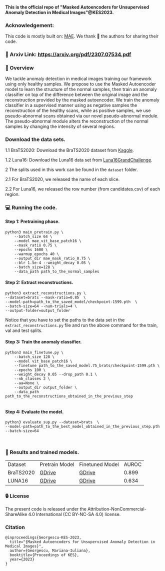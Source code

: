 
#### This is the official repo of "Masked Autoencoders for Unsupervised Anomaly Detection in Medical Images"@KES2023.

### Acknowledgement: 
This code is mostly built on: [MAE](https://github.com/facebookresearch/mae). We thank 🙏 the authors for sharing their code.

### 📜 Arxiv Link: https://arxiv.org/pdf/2307.07534.pdf

### 🌟 Overview

We tackle anomaly detection in medical images training our framework using only healthy samples. We propose to use the Masked Autoencoder model to learn
the structure of the normal samples, then train an anomaly classifier on top of the difference between the original image and the reconstruction provided by the masked autoencoder. We train the anomaly classifier in a supervised manner using as negative
samples the reconstruction of the healthy scans, while as positive samples, we use pseudo-abnormal scans obtained via our novel
pseudo-abnormal module. The pseudo-abnormal module alters the reconstruction of the normal samples by changing the intensity of several regions.

### Download the data sets.

1.1 BraTS2020: 
   Download the BraTS2020 dataset from [Kaggle](https://www.kaggle.com/datasets/awsaf49/brats2020-training-data).

1.2 Luna16: Download the Luna16 data set from [Luna16GrandChallenge](https://luna16.grand-challenge.org/Data/).

2  The splits used in this work can be found in the ```dataset``` folder.

2.1 For BraTS2020, we released the name of each slice.

2.2 For Luna16, we released the row number (from candidates.csv) of each region.


### 💻 Running the code.
#### Step 1: Pretraining phase.

```
python3 main_pretrain.py \
    --batch_size 64 \
    --model mae_vit_base_patch16 \
    --mask_ratio 0.75 \
    --epochs 1600 \
    --warmup_epochs 40 \
    --output_dir mae_mask_ratio_0.75 \
    --blr 1.5e-4 --weight_decay 0.05 \
    --batch_size=128 \
    --data_path path_to_the_normal_samples
```

#### Step 2: Extract reconstructions.
``` 
python3 extract_reconstructions.py \
--dataset=brats --mask-ratio=0.85  \
--model-path=path_to_the_saved_model/checkpoint-1599.pth  \
--batch-size=64 --num-trials=4 \
--output-folder=output_folder
``` 

Notice that you have to set the paths to the data set in the ```extract_reconstructions.py``` file and run the above command for the train, val and test splits.

#### Step 3: Train the anomaly classifier.
```
python3 main_finetune.py \
    --batch_size 128 \
    --model vit_base_patch16 \
    --finetune path_to_the_saved_model.75_brats/checkpoint-1599.pth \
    --epochs 100 \
    --weight_decay 0.05 --drop_path 0.1 \
    --nb_classes 2 \
    --aa=None \
    --output_dir output_folder \
    --data_path path_to_the_reconstructions_obtained_in_the_previous_step
    
```

#### Step 4: Evaluate the model.
``` 
python3 evaluate_sup.py --dataset=brats  \
--model-path=path_to_the_best_model_obtained_in_the_previous_step.pth --batch-size=64
 
 
```

### 🚀 Results and trained models.


<table>
<tr>
    <td>Dataset</td> 
    <td>Pretrain Model</td>
    <td>Finetuned Model</td>  
    <td>AUROC</td>  
</tr>
  
<tr>
    <td>BraTS2020</td> 
    <td><a href="https://drive.google.com/file/d/1QxFHy8nYeaj5OPQExmcbf9PQNzMOhoCy/view?usp=sharing">GDrive</a></td>
    <td><a href="https://drive.google.com/file/d/1x7gSu3G2Cd4n_Gl8yDmpy7wzOW8XTN5J/view?usp=drive_link">GDrive</a></td>
    <td>0.899</td>
</tr>

<tr>
    <td>LUNA16</td> 
    <td><a href="https://drive.google.com/file/d/1ALMc7s8_WozNm1rckSo1gEgpB4GNpAJs/view?usp=sharing">GDrive</a></td>
    <td><a href="https://drive.google.com/file/d/1Yc_dQ6Gb5tn6GM7BDvmL9-YGY9GIHxW9/view?usp=sharing">GDrive</a></td>
     <td>0.634</td>
</tr>
 
 


</table>

### 🔒 License
The present code is released under the Attribution-NonCommercial-ShareAlike 4.0 International (CC BY-NC-SA 4.0) license.


### Citation
```
@inproceedings{Georgescu-KES-2023,
  title="{Masked Autoencoders for Unsupervised Anomaly Detection in Medical Images}",
  author={Georgescu, Mariana-Iuliana},
  booktitle={Proceedings of KES},
  year={2023}
}
```

